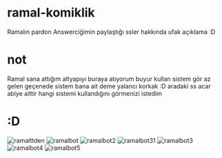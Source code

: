 # ramal-komiklik
Ramalın pardon Answerciğimin paylaştığı ssler hakkında ufak açıklama :D

# not
Ramal sana attığım altyapıyı buraya atıyorum buyur kullan sistem gör az gelen geçenede sistem bana ait deme yalancı korkak :D 
aradaki ss acar abiye aittir hangi sistemi kullandığını görmenizi istedim

# :D
![ramalttden](https://cdn.discordapp.com/attachments/1070424822556921876/1075518681263640586/image.png)
![ramalbot](https://cdn.discordapp.com/attachments/1070424822556921876/1088844398181236807/image.png)
![ramalbot2](https://cdn.discordapp.com/attachments/1070424822556921876/1088844398441267281/image.png)
![ramalbot31](https://cdn.discordapp.com/attachments/1088192378457829377/1089275507859795988/image.png)
![ramalbot3](https://user-images.githubusercontent.com/97904458/177216467-b06f11b9-f356-4141-a3b8-32ef44634eb0.png)
![ramalbot4](https://user-images.githubusercontent.com/97904458/177216458-c777747f-17fd-4d36-98e2-fe99e761810f.png)
![ramalbot5](https://user-images.githubusercontent.com/97904458/177216451-383b1281-b3e7-4e2a-a52a-bb284bb99c03.png)
